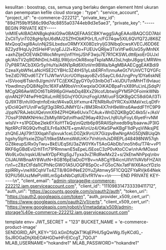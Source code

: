 kesulitan : boostrap, css, semua yang berlaku dengan element html ukuran dan penempatan
kefile cloud storage :
  "type": "service_account",
  "project_id": "e-commerce-222212",
  "private_key_id": "89d7f59b1f586c99d7dc8855a03744eb9d3e5ae3",
  "private_key": "-----BEGIN PRIVATE KEY-----\nMIIEvAIBADANBgkqhkiG9w0BAQEFAASCBKYwggSiAgEAAoIBAQCGD7AblZsCliTy\nT028gHp1pU6dMJ2SZfHObKP0rLfLn/FG74qw5XlL6QVfQ72J8K6ZMxQoqOxgI8Au\nNj2SiLbxdsxORMYXX08DzIryIjG3Nlbq0cwsKVECJ6DD6E8Z2yd1HqIJy2tSHeHF\n/gEJJ2l+R2o+FUEUvQRljw3TixVtFw6UxG5yiMnNX+axhZIjeDOEVdkDWocMnymj\nfIYmjJShF3wju7E7R1CKSWLdtt6jxoErGUJxlgk/AlsTV2q9lDNhDnLh48jL9Wjo\nOkR8xopTkpIaNMJ3sLhqbrJ8gqrLMRWmI7yP8RTACb3XGr5y/HuYa/A6N1pRd6Xl\nVm9BWa/bAgMBAAECggEAKBdi9CzeaXybWfeLaNcHSE2CYBHc3Z4tHS1yLsbERFn1\nnuAeGt7VUnVCTQYGFc1reZdD7RDvd6TZYTiJW1wVUcrUOIfqsayoBZvS5ayCL6dJ\ngPny1DYa6skNE+lSVooql6Tskn9J/gm/riVTC/jEXKZgyGY0y03nlbOdT+klJDU1\nMhHTi9vlaucYbwdlmzyDQ8iNg0tc16XFaM9bsVrnXwqxlaOOiKADBpaFrsX89fuL\nLjSdqP/MCgQR6AwWDOt6TbR9l6pGHwbDq4BXxZ9lcofJbtwigPYM5POFoimkWNbq\nAN2P74fwPHtQXuLmRESGlvjY0OUnzFogiUtM/uoFSQKBgQC58di0A/I3TiQJ9XTB\nh/iI0rqtnfoEnkcW4va0LbYxmur47ENRbRu0YRCXsiXMaVxcLqDtFrylDcl4QeYU\nIFwSjjf3gi3RtGJNMY0/+/8M3Rn4X7nH9eWns6AwddF1YC9P9J/ppN7RAJebUlQe\nmX94ZPHQKe6UvixTCAuk+WnDZQKBgQC4kb5/+/AsV7OssP3NMKNHrkcZbMIylWQd\nlfhadZ96ay492ovLhj6UlyFoyL6lyetFrvNMwIsIV++s1PGDbe2lek6YXoYfTkQq\niQztb6p95RAlISphxedb9q/baavwJP3lGNptRPcFRG9QvfhqElLFr6aXN7E+qmAl\nUz4/OKeSPwKBgF1IdPyqViNksjPEzhQhEJAjl79t13XlqahTqIxvuk1ceLD0Zjk9\nUX7GizpvBwNrgAhG5DjNBUqQhhgshy5lpYsxieZDipT/t6keSMxmsWdUrKir7Vnh\nhJsDREPLd48498NW57qhGZ8keupS/Rx0yTwu+BkEUEqStU3aZW0YKvT5AoGAbDb/\no5h6u/T74r+vP1RKF6gGBdEvl2rh1Trt71PRmnwnE5sEpeLi5EosC3zP0vKtoCCw\nhArMOasdWo9Lv0x/rqskU8/wAYDpFKtgSgJTyxa3vZ1RdRwMx22+s/2kEtwNhPpq\nbvCliJAUWBnaAY8WutN+8GB16pEIaDoDYBv+nA8CgYB4icnUllVt1VAVbFHZAItr\n1+cZ8zCtFda1ICPhNcGWO1A5UOQP8SpOc+FG5oCNx7atFWX6AocYDzIozpIRRIy+\neX6CqhVTx4ZT8/8GlHNeE20YuZjAtmwy5F1CQQZFYaRVjk64Nek92PiU56UszMeP\nWLmSg4xNbCqtIUElvfR1Vw==\n-----END PRIVATE KEY-----\n",
  "client_email": "admin-storage@e-commerce-222212.iam.gserviceaccount.com",
  "client_id": "111098314733339411712",
  "auth_uri": "https://accounts.google.com/o/oauth2/auth",
  "token_uri": "https://oauth2.googleapis.com/token",
  "auth_provider_x509_cert_url": "https://www.googleapis.com/oauth2/v1/certs",
  "client_x509_cert_url": "https://www.googleapis.com/robot/v1/metadata/x509/admin-storage%40e-commerce-222212.iam.gserviceaccount.com"

  template env=
JWT_SECRET = "123"
BUCKET_NAME = 'e-commerce-product-image'
SENDGRID_API_KEY="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"
MLAB_USERNAME="hokandre1"
MLAB_PASSWORD="hokandre1"

